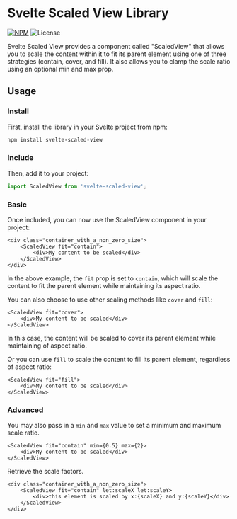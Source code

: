 # Svelte Scaled View Library

[![NPM](https://img.shields.io/npm/v/svelte-scaled-view)](https://www.npmjs.com/package/svelte-scaled-view)
![License](https://img.shields.io/npm/l/svelte-scaled-view)

Svelte Scaled View provides a component called "ScaledView" that allows you to scale the content within it to fit its parent element using one of three strategies (contain, cover, and fill). It also allows you to clamp the scale ratio using an optional min and max prop.

## Usage

### Install

First, install the library in your Svelte project from npm:

```bash
npm install svelte-scaled-view
```

### Include

Then, add it to your project:

```typescript
import ScaledView from 'svelte-scaled-view';
```

### Basic

Once included, you can now use the ScaledView component in your project:

```svelte
<div class="container_with_a_non_zero_size">
	<ScaledView fit="contain">
		<div>My content to be scaled</div>
	</ScaledView>
</div>
```

In the above example, the `fit` prop is set to `contain`, which will scale the content to fit the parent element while maintaining its aspect ratio.

You can also choose to use other scaling methods like `cover` and `fill`:

```svelte
<ScaledView fit="cover">
	<div>My content to be scaled</div>
</ScaledView>
```

In this case, the content will be scaled to cover its parent element while maintaining of aspect ratio.

Or you can use `fill` to scale the content to fill its parent element, regardless of aspect ratio:

```svelte
<ScaledView fit="fill">
	<div>My content to be scaled</div>
</ScaledView>
```

### Advanced

You may also pass in a `min` and `max` value to set a minimum and maximum scale ratio.

```svelte
<ScaledView fit="contain" min={0.5} max={2}>
	<div>My content to be scaled</div>
</ScaledView>
```

Retrieve the scale factors.

```svelte
<div class="container_with_a_non_zero_size">
	<ScaledView fit="contain" let:scaleX let:scaleY>
		<div>this element is scaled by x:{scaleX} and y:{scaleY}</div>
	</ScaledView>
</div>
```
